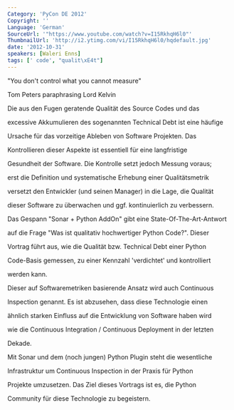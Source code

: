```yaml
---
Category: 'PyCon DE 2012'
Copyright: ''
Language: 'German'
SourceUrl: '"https://www.youtube.com/watch?v=I15RkhqH6l0"'
ThumbnailUrl: 'http://i2.ytimg.com/vi/I15RkhqH6l0/hqdefault.jpg'
date: '2012-10-31'
speakers: [Waleri Enns]
tags: [' code', "qualit\xE4t"]
---
```

"You don't control what you cannot measure"

Tom Peters paraphrasing Lord Kelvin

Die aus den Fugen geratende Qualität des Source Codes und das

excessive Akkumulieren des sogenannten Technical Debt ist eine häufige

Ursache für das vorzeitige Ableben von Software Projekten. Das

Kontrollieren dieser Aspekte ist essentiell für eine langfristige

Gesundheit der Software. Die Kontrolle setzt jedoch Messung voraus;

erst die Definition und systematische Erhebung einer Qualitätsmetrik

versetzt den Entwickler (und seinen Manager) in die Lage, die Qualität

dieser Software zu überwachen und ggf. kontinuierlich zu verbessern.

Das Gespann "Sonar + Python AddOn" gibt eine State-Of-The-Art-Antwort

auf die Frage "Was ist qualitativ hochwertiger Python Code?". Dieser

Vortrag führt aus, wie die Qualität bzw. Technical Debt einer Python

Code-Basis gemessen, zu einer Kennzahl 'verdichtet' und kontrolliert

werden kann.

Dieser auf Softwaremetriken basierende Ansatz wird auch Continuous

Inspection genannt. Es ist abzusehen, dass diese Technologie einen

ähnlich starken Einfluss auf die Entwicklung von Software haben wird

wie die Continuous Integration / Continuous Deployment in der letzten

Dekade.

Mit Sonar und dem (noch jungen) Python Plugin steht die wesentliche

Infrastruktur um Continuous Inspection in der Praxis für Python

Projekte umzusetzen. Das Ziel dieses Vortrags ist es, die Python

Community für diese Technologie zu begeistern.

